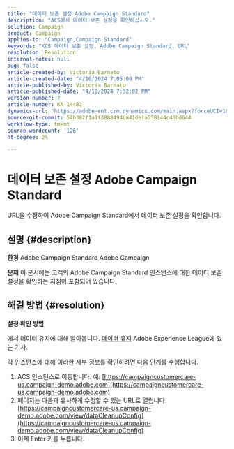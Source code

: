 ```yaml
---
title: "데이터 보존 설정 Adobe Campaign Standard"
description: "ACS에서 데이터 보존 설정을 확인하십시오."
solution: Campaign
product: Campaign
applies-to: "Campaign,Campaign Standard"
keywords: "KCS 데이터 보존 설정, Adobe Campaign Standard, URL"
resolution: Resolution
internal-notes: null
bug: false
article-created-by: Victoria Barnato
article-created-date: "4/10/2024 7:05:00 PM"
article-published-by: Victoria Barnato
article-published-date: "4/10/2024 7:32:02 PM"
version-number: 7
article-number: KA-14483
dynamics-url: "https://adobe-ent.crm.dynamics.com/main.aspx?forceUCI=1&pagetype=entityrecord&etn=knowledgearticle&id=6201e238-6df7-ee11-a1fd-6045bd026dc7"
source-git-commit: 54b382f1a1f38884946a41de1a558144c46bd644
workflow-type: tm+mt
source-wordcount: '126'
ht-degree: 2%

---
```


# 데이터 보존 설정 Adobe Campaign Standard


URL을 수정하여 Adobe Campaign Standard에서 데이터 보존 설정을 확인합니다.

## 설명 {#description}


<b>환경</b>
Adobe Campaign Standard Adobe Campaign

<b>문제</b>
이 문서에는 고객의 Adobe Campaign Standard 인스턴스에 대한 데이터 보존 설정을 확인하는 지침이 포함되어 있습니다.


## 해결 방법 {#resolution}


<b>설정 확인 방법</b>

에서 데이터 유지에 대해 알아봅니다. [데이터 유지](https://experienceleague.adobe.com/docs/campaign-standard/using/administrating/application-settings/data-retention.html?lang=ko) Adobe Experience League에 있는 기사.

각 인스턴스에 대해 이러한 세부 정보를 확인하려면 다음 단계를 수행합니다.

1. ACS 인스턴스로 이동합니다. 예: [https://campaigncustomercare-us.campaign-demo.adobe.com](https://campaigncustomercare-us.campaign-demo.adobe.com)
1. 페이지는 다음과 유사하게 수정할 수 있는 URL로 열립니다. [https://campaigncustomercare-us.campaign-demo.adobe.com/view/dataCleanupConfig](https://campaigncustomercare-us.campaign-demo.adobe.com/view/dataCleanupConfig)
1. 이제 Enter 키를 누릅니다.
